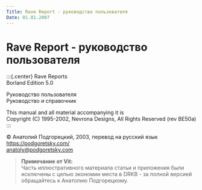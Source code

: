 ```yaml
---
Title: Rave Report - руководство пользователя
Date: 01.01.2007
---
```



Rave Report - руководство пользователя
=======================================

:::{.center}
Rave Reports  
Borland Edition 5.0

Руководство пользователя  
Руководство и справочник

This manual and all material accompanying it is  
Copyright (C) 1995-2002, Nevrona Designs, All Rights Reserved (rev BE50a)
:::

© Анатолий Подгорецкий, 2003, перевод на русский язык  
https://podgoretsky.com/  
anatoly@podgoretsky.com

> **Примечание от Vit:**  
> Часть иллюстративного материала статьи и приложения 
> были исключены с целью экономии места в DRKB - за полной версией
> обращайтесь к Анатолию Подгорецкому.


<!-- TOC -->

